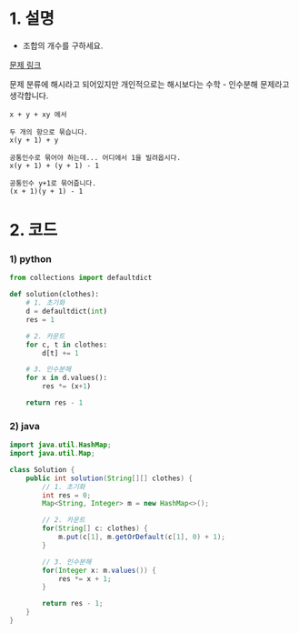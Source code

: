 # 1. 설명
- 조합의 개수를 구하세요.


[문제 링크](https://programmers.co.kr/learn/courses/30/lessons/42578)

문제 분류에 해시라고 되어있지만
개인적으로는 해시보다는 수학 - 인수분해 문제라고 생각합니다.

```
x + y + xy 에서

두 개의 항으로 묶습니다.
x(y + 1) + y

공통인수로 묶어야 하는데... 어디에서 1을 빌려옵시다.
x(y + 1) + (y + 1) - 1

공통인수 y+1로 묶어줍니다.
(x + 1)(y + 1) - 1
```

# 2. 코드
### 1) python
```python
from collections import defaultdict

def solution(clothes):
    # 1. 초기화
    d = defaultdict(int)
    res = 1

    # 2. 카운트
    for c, t in clothes:
        d[t] += 1

    # 3. 인수분해
    for x in d.values():
        res *= (x+1)

    return res - 1
```

### 2) java
```java
import java.util.HashMap;
import java.util.Map;

class Solution {
    public int solution(String[][] clothes) {
        // 1. 초기화
        int res = 0;
        Map<String, Integer> m = new HashMap<>();

        // 2. 카운트
        for(String[] c: clothes) {
            m.put(c[1], m.getOrDefault(c[1], 0) + 1);
        }

        // 3. 인수분해
        for(Integer x: m.values()) {
            res *= x + 1;
        }

        return res - 1;
    }
}
```